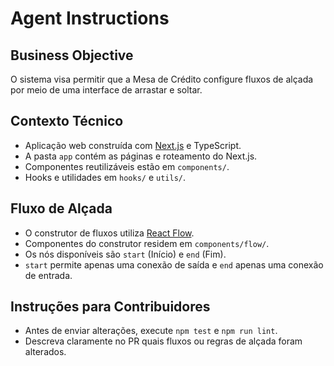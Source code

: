 # Agent Instructions

## Business Objective
O sistema visa permitir que a Mesa de Crédito configure fluxos de alçada por meio de uma interface de arrastar e soltar.

## Contexto Técnico
- Aplicação web construída com [Next.js](https://nextjs.org) e TypeScript.
- A pasta `app` contém as páginas e roteamento do Next.js.
- Componentes reutilizáveis estão em `components/`.
- Hooks e utilidades em `hooks/` e `utils/`.

## Fluxo de Alçada
- O construtor de fluxos utiliza [React Flow](https://reactflow.dev).
- Componentes do construtor residem em `components/flow/`.
- Os nós disponíveis são `start` (Início) e `end` (Fim).
- `start` permite apenas uma conexão de saída e `end` apenas uma conexão de entrada.

## Instruções para Contribuidores
- Antes de enviar alterações, execute `npm test` e `npm run lint`.
- Descreva claramente no PR quais fluxos ou regras de alçada foram alterados.
